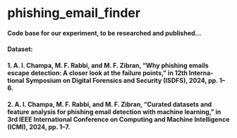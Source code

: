 # phishing_email_finder

#### Code base for our experiment, to be researched and published...

#### Dataset:
#### 1. A. I. Champa, M. F. Rabbi, and M. F. Zibran, “Why phishing emails escape detection: A closer look at the failure points,” in 12th Interna- tional Symposium on Digital Forensics and Security (ISDFS), 2024, pp. 1–6.
#### 2. A. I. Champa, M. F. Rabbi, and M. F. Zibran, “Curated datasets and feature analysis for phishing email detection with machine learning,” in 3rd IEEE International Conference on Computing and Machine Intelligence (ICMI), 2024, pp. 1–7.
